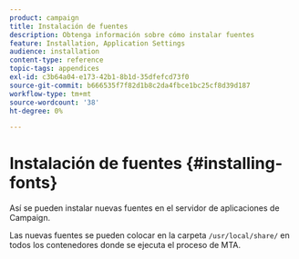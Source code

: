 ```yaml
---
product: campaign
title: Instalación de fuentes
description: Obtenga información sobre cómo instalar fuentes
feature: Installation, Application Settings
audience: installation
content-type: reference
topic-tags: appendices
exl-id: c3b64a04-e173-42b1-8b1d-35dfefcd73f0
source-git-commit: b666535f7f82d1b8c2da4fbce1bc25cf8d39d187
workflow-type: tm+mt
source-wordcount: '38'
ht-degree: 0%

---
```


# Instalación de fuentes {#installing-fonts}



Así se pueden instalar nuevas fuentes en el servidor de aplicaciones de Campaign.

Las nuevas fuentes se pueden colocar en la carpeta `/usr/local/share/` en todos los contenedores donde se ejecuta el proceso de MTA.
